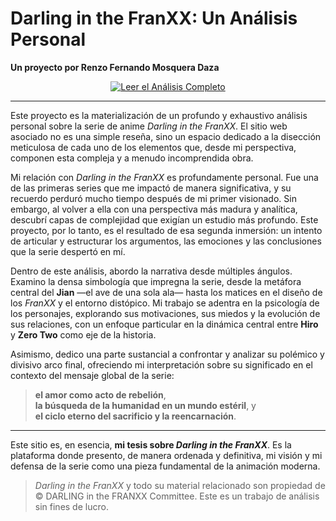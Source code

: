 # Darling in the FranXX: Un Análisis Personal  
**Un proyecto por Renzo Fernando Mosquera Daza**
<p align="center">
  <a href="https://renzofernando.github.io/DITF/" target="_blank">
    <img src="https://img.shields.io/badge/Leer el Análisis Completo-%23ff3566?style=for-the-badge&logo=github&logoColor=white" alt="Leer el Análisis Completo">
  </a>
</p>

---

Este proyecto es la materialización de un profundo y exhaustivo análisis personal sobre la serie de anime *Darling in the FranXX*. El sitio web asociado no es una simple reseña, sino un espacio dedicado a la disección meticulosa de cada uno de los elementos que, desde mi perspectiva, componen esta compleja y a menudo incomprendida obra.

Mi relación con *Darling in the FranXX* es profundamente personal. Fue una de las primeras series que me impactó de manera significativa, y su recuerdo perduró mucho tiempo después de mi primer visionado. Sin embargo, al volver a ella con una perspectiva más madura y analítica, descubrí capas de complejidad que exigían un estudio más profundo. Este proyecto, por lo tanto, es el resultado de esa segunda inmersión: un intento de articular y estructurar los argumentos, las emociones y las conclusiones que la serie despertó en mí.

Dentro de este análisis, abordo la narrativa desde múltiples ángulos. Examino la densa simbología que impregna la serie, desde la metáfora central del **Jian** —el ave de una sola ala— hasta los matices en el diseño de los *FranXX* y el entorno distópico. Mi trabajo se adentra en la psicología de los personajes, explorando sus motivaciones, sus miedos y la evolución de sus relaciones, con un enfoque particular en la dinámica central entre **Hiro** y **Zero Two** como eje de la historia.

Asimismo, dedico una parte sustancial a confrontar y analizar su polémico y divisivo arco final, ofreciendo mi interpretación sobre su significado en el contexto del mensaje global de la serie:  
> **el amor como acto de rebelión**,  
> **la búsqueda de la humanidad en un mundo estéril**, y  
> **el ciclo eterno del sacrificio y la reencarnación**.

---

Este sitio es, en esencia, **mi tesis sobre *Darling in the FranXX***. Es la plataforma donde presento, de manera ordenada y definitiva, mi visión y mi defensa de la serie como una pieza fundamental de la animación moderna.

> *Darling in the FranXX* y todo su material relacionado son propiedad de © DARLING in the FRANXX Committee. Este es un trabajo de análisis sin fines de lucro.
